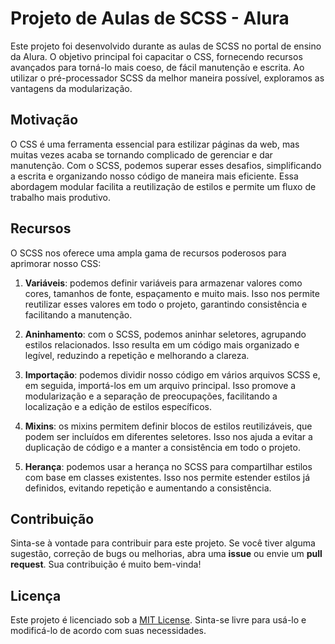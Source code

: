 # Projeto de Aulas de SCSS - Alura

Este projeto foi desenvolvido durante as aulas de SCSS no portal de ensino da Alura. O objetivo principal foi capacitar o CSS, fornecendo recursos avançados para torná-lo mais coeso, de fácil manutenção e escrita. Ao utilizar o pré-processador SCSS da melhor maneira possível, exploramos as vantagens da modularização.

## Motivação

O CSS é uma ferramenta essencial para estilizar páginas da web, mas muitas vezes acaba se tornando complicado de gerenciar e dar manutenção. Com o SCSS, podemos superar esses desafios, simplificando a escrita e organizando nosso código de maneira mais eficiente. Essa abordagem modular facilita a reutilização de estilos e permite um fluxo de trabalho mais produtivo.

## Recursos

O SCSS nos oferece uma ampla gama de recursos poderosos para aprimorar nosso CSS:

1. **Variáveis**: podemos definir variáveis para armazenar valores como cores, tamanhos de fonte, espaçamento e muito mais. Isso nos permite reutilizar esses valores em todo o projeto, garantindo consistência e facilitando a manutenção.

2. **Aninhamento**: com o SCSS, podemos aninhar seletores, agrupando estilos relacionados. Isso resulta em um código mais organizado e legível, reduzindo a repetição e melhorando a clareza.

3. **Importação**: podemos dividir nosso código em vários arquivos SCSS e, em seguida, importá-los em um arquivo principal. Isso promove a modularização e a separação de preocupações, facilitando a localização e a edição de estilos específicos.

4. **Mixins**: os mixins permitem definir blocos de estilos reutilizáveis, que podem ser incluídos em diferentes seletores. Isso nos ajuda a evitar a duplicação de código e a manter a consistência em todo o projeto.

5. **Herança**: podemos usar a herança no SCSS para compartilhar estilos com base em classes existentes. Isso nos permite estender estilos já definidos, evitando repetição e aumentando a consistência.

## Contribuição

Sinta-se à vontade para contribuir para este projeto. Se você tiver alguma sugestão, correção de bugs ou melhorias, abra uma **issue** ou envie um **pull request**. Sua contribuição é muito bem-vinda!

## Licença

Este projeto é licenciado sob a [MIT License](LICENSE). Sinta-se livre para usá-lo e modificá-lo de acordo com suas necessidades.


